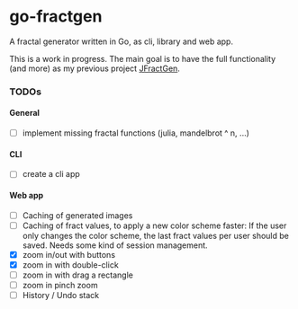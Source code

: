 # go-fractgen

A fractal generator written in Go, as cli, library and web app.

This is a work in progress. The main goal is to have the full functionality (and more) as my previous
project [JFractGen](https://github.com/bylexus/JFractGen).


### TODOs

#### General

- [ ] implement missing fractal functions (julia, mandelbrot ^ n, ...)

#### CLI

- [ ] create a cli app

#### Web app

- [ ] Caching of generated images
- [ ] Caching of fract values, to apply a new color scheme faster:
      If the user only changes the color scheme, the last fract values per user
	  should be saved. Needs some kind of session management.
- [x] zoom in/out with buttons
- [x] zoom in with double-click
- [ ] zoom in with drag a rectangle
- [ ] zoom in pinch zoom
- [ ] History / Undo stack
